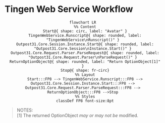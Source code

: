 <!-- u250905 -->

# Tingen Web Service Workflow

<div align="center">

```mermaid
flowchart LR
  %% Content
  Start@{ shape: circ, label: "Avatar" }
  TingenWebService.Runscript@{ shape: rounded, label: "TingenWebService\nRunscript()" }
  Outpost31.Core.Session.Instance.Start@{ shape: rounded, label: "Outpost31.Core.Session\nInstance.Start()" }
  Outpost31.Core.Request.Parser.ParseRequest@{ shape: rounded, label: "Outpost31.Core.Request.Parser\nParseRequest()" }
  ReturnOptionObject@{ shape: rounded, label: "Return OptionObject[1]" }
  Stop@{ shape: fr-circ}
  %% Layout
  Start:::FP8 --> TingenWebService.Runscript:::FP8 --> Outpost31.Core.Session.Instance.Start:::FP8 -->  Outpost31.Core.Request.Parser.ParseRequest:::FP8 --> ReturnOptionObject:::FP8 -->Stop
  %% Styles
  classDef FP8 font-size:8pt
```

</div>

> NOTES:  
> [1] The returned OptionObject *may or may not be* modified.